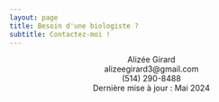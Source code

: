 ```yaml
---
layout: page
title: Besoin d'une biologiste ? 
subtitle: Contactez-moi !
---
```

  
<div align="center">Alizée Girard
<div align="center">alizeegirard3@gmail.com  
<div align="center">(514) 290-8488
  
  
<div align="center">Dernière mise à jour : Mai 2024
